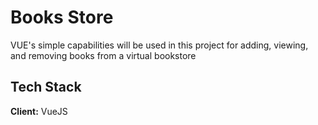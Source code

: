 # Books Store

VUE's simple capabilities will be used in this project for adding, viewing, and removing books from a virtual bookstore




## Tech Stack

**Client:** VueJS



